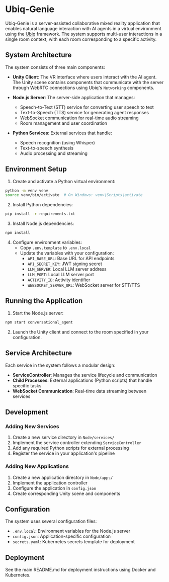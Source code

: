 # Ubiq-Genie

Ubiq-Genie is a server-assisted collaborative mixed reality application that enables natural language interaction with AI agents in a virtual environment using the [Ubiq](https://ubiq.online) framework. The system supports multi-user interactions in a single room context, with each room corresponding to a specific activity.

## System Architecture

The system consists of three main components:

- **Unity Client**: The VR interface where users interact with the AI agent. The Unity scene contains components that communicate with the server through WebRTC connections using Ubiq's `Networking` components.

- **Node.js Server**: The server-side application that manages:
  - Speech-to-Text (STT) service for converting user speech to text
  - Text-to-Speech (TTS) service for generating agent responses
  - WebSocket communication for real-time audio streaming
  - Room management and user coordination

- **Python Services**: External services that handle:
  - Speech recognition (using Whisper)
  - Text-to-speech synthesis
  - Audio processing and streaming

## Environment Setup

1. Create and activate a Python virtual environment:
```bash
python -m venv venv
source venv/bin/activate  # On Windows: venv\Scripts\activate
```

2. Install Python dependencies:
```bash
pip install -r requirements.txt
```

3. Install Node.js dependencies:
```bash
npm install
```

4. Configure environment variables:
   - Copy `.env.template` to `.env.local`
   - Update the variables with your configuration:
     - `API_BASE_URL`: Base URL for API endpoints
     - `API_SECRET_KEY`: JWT signing secret
     - `LLM_SERVER`: Local LLM server address
     - `LLM_PORT`: Local LLM server port
     - `ACTIVITY_ID`: Activity identifier
     - `WEBSOCKET_SERVER_URL`: WebSocket server for STT/TTS

## Running the Application

1. Start the Node.js server:
```bash
npm start conversational_agent
```

2. Launch the Unity client and connect to the room specified in your configuration.

## Service Architecture

Each service in the system follows a modular design:

- **ServiceController**: Manages the service lifecycle and communication
- **Child Processes**: External applications (Python scripts) that handle specific tasks
- **WebSocket Communication**: Real-time data streaming between services

## Development

### Adding New Services

1. Create a new service directory in `Node/services/`
2. Implement the service controller extending `ServiceController`
3. Add any required Python scripts for external processing
4. Register the service in your application's pipeline

### Adding New Applications

1. Create a new application directory in `Node/apps/`
2. Implement the application controller
3. Configure the application in `config.json`
4. Create corresponding Unity scene and components

## Configuration

The system uses several configuration files:

- `.env.local`: Environment variables for the Node.js server
- `config.json`: Application-specific configuration
- `secrets.yaml`: Kubernetes secrets template for deployment

## Deployment

See the main README.md for deployment instructions using Docker and Kubernetes.
